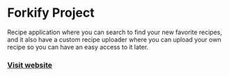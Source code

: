 # Forkify Project

Recipe application where you can search to find your new favorite recipes, and it also have a custom recipe uploader where you can upload your own recipe so you can have an easy access to it later.

### [Visit website](https://forkify-mohannad.netlify.app/)
